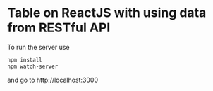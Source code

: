 # Table on ReactJS with using data from RESTful API

To run the server use

```bash
npm install
npm watch-server
```

and go to http://localhost:3000
